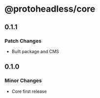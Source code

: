 # @protoheadless/core

## 0.1.1

### Patch Changes

- Built package and CMS

## 0.1.0

### Minor Changes

- Core first release
